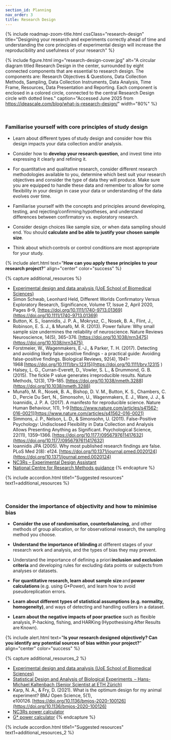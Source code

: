 ```yaml
---
section_id: Planning
nav_order: 3
title: Research Design
---
```


{% include roadmap-zoom-title.html cssClass="research-design" title="Designing your research and experiments correctly ahead of time and understanding the core principles of experimental design will increase the reproducibility and usefulness of your research" %}

{% include figure.html img="research-design-cover.jpg" alt="A circular diagram titled Research Design in the center, surrounded by eight connected components that are essential to research design. The components are: Research Objectives & Questions, Data Collection Methods, Sampling, Data Collection Instruments, Data Analysis, Time Frame, Resources, Data Presentation and Reporting. Each component is enclosed in a colored circle, connected to the central Research Design circle with dotted lines." caption="Accessed June 2025 from https://ideascale.com/blog/what-is-research-design/" width="80%" %}

  

### Familiarise yourself with core principles of study design


- Learn about different types of study design and consider how this design impacts your data collection and/or analysis. 

- Consider how to **develop your research question**, and invest time into expressing it clearly and refining it.

- For quantitative and qualitative research, consider different research methodologies available to you, determine which best suit your research objectives and consider the type of data they will produce. Make sure you are equipped to handle these data and remember to allow for some flexibility in your design in case your data or understanding of the data evolves over time. 

- Familiarise yourself with the concepts and principles around developing, testing, and rejecting/confirming hypotheses, and understand differences between confirmatory vs. exploratory research. 

- Consider design choices like sample size, or when data sampling should end. You should **calculate and be able to justify your chosen sample size**.

- Think about which controls or control conditions are most appropriate for your study.

{% include alert.html text="**How can you apply these principles to your research project?**" align="center" color="success" %}

{% capture additional_resources %}
- [Experimental design and data analysis (UoE School of Biomedical Sciences)](https://www.ed.ac.uk/biomedical-sciences/experimental-design-and-data-analysis/)
- Simon Schwab, Leonhard Held, Different Worlds Confirmatory Versus Exploratory Research, Significance, Volume 17, Issue 2, April 2020, Pages 8–9, [https://doi.org/10.1111/1740-9713.01369](https://doi.org/10.1111/1740-9713.01369)
- Button, K. S., Ioannidis, J. P. A., Mokrysz, C., Nosek, B. A., Flint, J., Robinson, E. S. J., & Munafò, M. R. (2013). Power failure: Why small sample size undermines the reliability of neuroscience. Nature Reviews Neuroscience, 14(5), 365–376. [https://doi.org/10.1038/nrn3475](https://doi.org/10.1038/nrn3475)  
- Forstmeier, W., Wagenmakers, E.-J., & Parker, T. H. (2017). Detecting and avoiding likely false-positive findings - a practical guide: Avoiding false-positive findings. Biological Reviews, 92(4), 1941–1968 [https://doi.org/10.1111/brv.12315](https://doi.org/10.1111/brv.12315
                                                                                                                                                                                                                                                                                                                         )
- Halsey, L. G., Curran-Everett, D., Vowler, S. L., & Drummond, G. B. (2015). The fickle P value generates irreproducible results. Nature Methods, 12(3), 179–185. [https://doi.org/10.1038/nmeth.3288](https://doi.org/10.1038/nmeth.3288)
- Munafò, M. R., Nosek, B. A., Bishop, D. V. M., Button, K. S., Chambers, C. D., Percie Du Sert, N., Simonsohn, U., Wagenmakers, E. J., Ware, J. J., & Ioannidis, J. P. A. (2017). A manifesto for reproducible science. Nature Human Behaviour, 1(1), 1–9 [https://www.nature.com/articles/s41562-016-0021](https://www.nature.com/articles/s41562-016-0021)
- Simmons, J. P., Nelson, L. D., & Simonsohn, U. (2011). False-Positive Psychology: Undisclosed Flexibility in Data Collection and Analysis Allows Presenting Anything as Significant. Psychological Science, 22(11), 1359–1366. [https://doi.org/10.1177/0956797611417632](https://doi.org/10.1177/0956797611417632)
- Ioannidis JPA (2005). Why most published research findings are false. PLoS Med 2(8): e124. [https://doi.org/10.1371/journal.pmed.0020124](https://doi.org/10.1371/journal.pmed.0020124)
- [NC3Rs – Experimental Design Assistant](https://nc3rs.org.uk/our-portfolio/experimental-design-assistant-eda)
- [National Centre for Research Methods guidance](https://www.ncrm.ac.uk/resources/online/)
{% endcapture %}

{% include accordion.html title1="Suggested resources" text1=additional_resources %}

  

### Consider the importance of objectivity and how to minimise bias


- **Consider the use of randomisation, counterbalancing**, and other methods of group allocation, or for observational research, the sampling method you choose.  

- **Understand the importance of blinding** at different stages of your research work and analysis, and the types of bias they may prevent. 

- Understand the importance of defining a priori **inclusion and exclusion criteria** and developing rules for excluding data points or subjects from analyses or datasets. 

- **For quantitative research, learn about sample size** and **power calculations** (e.g. using G*Power), and learn how to avoid pseudoreplication errors. 

- **Learn about different types of statistical assumptions (e.g. normality, homogeneity)**, and ways of detecting and handling outliers in a dataset. 

- **Learn about the negative impacts of poor practice** such as flexible analysis, P-hacking, fishing, and HARKing (Hypothesising After Results are Known). 

{% include alert.html text="**Is your research designed objectively? Can you identify any potential sources of bias within your project?**" align="center" color="success" %}

{% capture additional_resources_2 %}
- [Experimental design and data analysis (UoE School of Biomedical Sciences)](https://www.ed.ac.uk/biomedical-sciences/experimental-design-and-data-analysis/)
- [Statistical Design and Analysis of Biological Experiments  – Hans-Michael Kaltenbach (Senior Scientist at ETH Zürich)](https://n.ethz.ch/~kahans/doe2021/principles-of-experimental-design.html)
- Karp, N. A., & Fry, D. (2021). What is the optimum design for my animal experiment? BMJ Open Science, 5(1), e100126. [https://doi.org/10.1136/bmjos-2020-100126](https://doi.org/10.1136/bmjos-2020-100126)
- [NC3Rs power calculator](https://eda.nc3rs.org.uk/eda/powerCalculator/minimal)
- [G* power calculator](https://www.psychologie.hhu.de/arbeitsgruppen/allgemeine-psychologie-und-arbeitspsychologie/gpower)
{% endcapture %}

{% include accordion.html title1="Suggested resources" text1=additional_resources_2 %}
